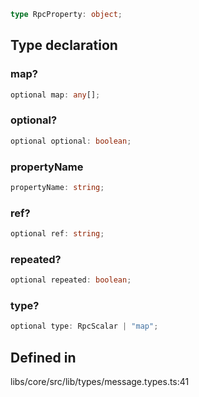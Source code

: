 ```ts
type RpcProperty: object;
```

## Type declaration

### map?

```ts
optional map: any[];
```

### optional?

```ts
optional optional: boolean;
```

### propertyName

```ts
propertyName: string;
```

### ref?

```ts
optional ref: string;
```

### repeated?

```ts
optional repeated: boolean;
```

### type?

```ts
optional type: RpcScalar | "map";
```

## Defined in

libs/core/src/lib/types/message.types.ts:41

